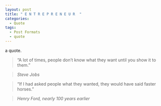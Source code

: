 ```yaml
---
layout: post 
title: " E N T R E P R E N E U R  "
categories:
  - Quote 
tags:
  - Post Formats
  - quote 
--- 
```


a quote.   

> “A lot of times, people don’t know what they want until you show it to them.”  
  
> <cite> Steve Jobs 


           
> “If I had asked people what they wanted, they would have said faster horses.”
  
> <cite> Henry Ford, nearly 100 years earlier
           
